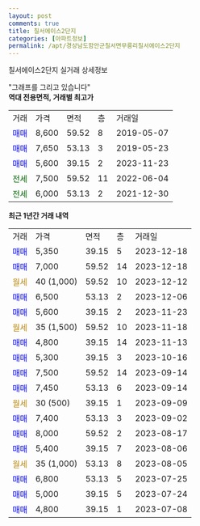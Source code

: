 ```yaml
---
layout: post
comments: true
title: 칠서에이스2단지
categories: [아파트정보]
permalink: /apt/경상남도함안군칠서면무릉리칠서에이스2단지
---
```


칠서에이스2단지 실거래 상세정보

<script type="text/javascript">
  google.charts.load('current', {'packages':['line', 'corechart']});
  google.charts.setOnLoadCallback(drawChart);

  function drawChart() {
    var data = new google.visualization.DataTable();
    data.addColumn('date', '거래일');
    data.addColumn('number', "매매");
    data.addColumn('number', "전세");
    data.addColumn('number', "전매");

    data.addRows([[new Date(Date.parse("2023-12-18")), 5350, null, null], [new Date(Date.parse("2023-12-18")), 7000, null, null], [new Date(Date.parse("2023-12-12")), null, null, null], [new Date(Date.parse("2023-12-06")), 6500, null, null], [new Date(Date.parse("2023-11-23")), 5600, null, null], [new Date(Date.parse("2023-11-18")), null, null, null], [new Date(Date.parse("2023-11-13")), 4800, null, null], [new Date(Date.parse("2023-10-16")), 5300, null, null], [new Date(Date.parse("2023-09-14")), 7500, null, null], [new Date(Date.parse("2023-09-14")), 7450, null, null], [new Date(Date.parse("2023-09-09")), null, null, null], [new Date(Date.parse("2023-09-02")), 7400, null, null], [new Date(Date.parse("2023-08-17")), 8000, null, null], [new Date(Date.parse("2023-08-06")), 5400, null, null], [new Date(Date.parse("2023-08-05")), null, null, null], [new Date(Date.parse("2023-07-25")), 6800, null, null], [new Date(Date.parse("2023-07-24")), 5000, null, null], [new Date(Date.parse("2023-07-08")), 4800, null, null]]);

    var options = {
      hAxis: {
        format: 'yyyy/MM/dd'
      },    
      lineWidth: 0,
      pointsVisible: true,    
      title: '최근 1년간 유형별 실거래가 분포',
      legend: { position: 'bottom' }
    };

    var formatter = new google.visualization.NumberFormat({pattern:'###,###'} );
    formatter.format(data, 1);
    formatter.format(data, 2);
    
    setTimeout(function() {
        var chart = new google.visualization.LineChart(document.getElementById('columnchart_material'));
        chart.draw(data, (options));
        document.getElementById('loading').style.display = 'none';
    }, 200);
  }
</script>


<div id="loading" style="z-index:20; display: block; margin-left: 0px">"그래프를 그리고 있습니다"</div>
<div id="columnchart_material" style="width: 95%; margin-left: 0px; display: block"></div>
<!-- contents start -->
<b>역대 전용면적, 거래별 최고가</b>
<table class="sortable">
    <tr>
      <td>거래</td>
      <td>가격</td>
      <td>면적</td>
      <td>층</td>
      <td>거래일</td>
    </tr>
        <tr>
          <td><a style="color: blue">매매</a></td>
          <td>8,600</td>
          <td>59.52</td>
          <td>8</td>
          <td>2019-05-07</td>
        </tr>            <tr>
          <td><a style="color: blue">매매</a></td>
          <td>7,650</td>
          <td>53.13</td>
          <td>3</td>
          <td>2019-05-23</td>
        </tr>            <tr>
          <td><a style="color: blue">매매</a></td>
          <td>5,600</td>
          <td>39.15</td>
          <td>2</td>
          <td>2023-11-23</td>
        </tr>        
        <tr>
              <td><a style="color: darkgreen">전세</a></td>
              <td>7,500</td>
              <td>59.52</td>
              <td>11</td>
              <td>2022-06-04</td>
            </tr>            <tr>
              <td><a style="color: darkgreen">전세</a></td>
              <td>6,000</td>
              <td>53.13</td>
              <td>2</td>
              <td>2021-12-30</td>
            </tr>        
    
</table>

<b>최근 1년간 거래 내역</b>

<table class="sortable">
    <tr>
      <td>거래</td>
      <td>가격</td>
      <td>면적</td>
      <td>층</td>
      <td>거래일</td>
    </tr>
    <tr>
      <td><a style="color: blue">매매</a></td>
      <td>5,350</td>
      <td>39.15</td>
      <td>5</td>
      <td>2023-12-18</td>
    </tr>          <tr>
      <td><a style="color: blue">매매</a></td>
      <td>7,000</td>
      <td>59.52</td>
      <td>14</td>
      <td>2023-12-18</td>
    </tr>          <tr>
      <td><a style="color: darkgoldenrod">월세</a></td>
      <td>40 (1,000)</td>
      <td>59.52</td>
      <td>10</td>
      <td>2023-12-12</td>
    </tr>          <tr>
      <td><a style="color: blue">매매</a></td>
      <td>6,500</td>
      <td>53.13</td>
      <td>2</td>
      <td>2023-12-06</td>
    </tr>          <tr>
      <td><a style="color: blue">매매</a></td>
      <td>5,600</td>
      <td>39.15</td>
      <td>2</td>
      <td>2023-11-23</td>
    </tr>          <tr>
      <td><a style="color: darkgoldenrod">월세</a></td>
      <td>35 (1,500)</td>
      <td>59.52</td>
      <td>10</td>
      <td>2023-11-18</td>
    </tr>          <tr>
      <td><a style="color: blue">매매</a></td>
      <td>4,800</td>
      <td>39.15</td>
      <td>14</td>
      <td>2023-11-13</td>
    </tr>          <tr>
      <td><a style="color: blue">매매</a></td>
      <td>5,300</td>
      <td>39.15</td>
      <td>3</td>
      <td>2023-10-16</td>
    </tr>          <tr>
      <td><a style="color: blue">매매</a></td>
      <td>7,500</td>
      <td>59.52</td>
      <td>14</td>
      <td>2023-09-14</td>
    </tr>          <tr>
      <td><a style="color: blue">매매</a></td>
      <td>7,450</td>
      <td>53.13</td>
      <td>6</td>
      <td>2023-09-14</td>
    </tr>          <tr>
      <td><a style="color: darkgoldenrod">월세</a></td>
      <td>30 (500)</td>
      <td>39.15</td>
      <td>1</td>
      <td>2023-09-09</td>
    </tr>          <tr>
      <td><a style="color: blue">매매</a></td>
      <td>7,400</td>
      <td>53.13</td>
      <td>3</td>
      <td>2023-09-02</td>
    </tr>          <tr>
      <td><a style="color: blue">매매</a></td>
      <td>8,000</td>
      <td>59.52</td>
      <td>2</td>
      <td>2023-08-17</td>
    </tr>          <tr>
      <td><a style="color: blue">매매</a></td>
      <td>5,400</td>
      <td>39.15</td>
      <td>7</td>
      <td>2023-08-06</td>
    </tr>          <tr>
      <td><a style="color: darkgoldenrod">월세</a></td>
      <td>35 (1,000)</td>
      <td>53.13</td>
      <td>8</td>
      <td>2023-08-05</td>
    </tr>          <tr>
      <td><a style="color: blue">매매</a></td>
      <td>6,800</td>
      <td>53.13</td>
      <td>5</td>
      <td>2023-07-25</td>
    </tr>          <tr>
      <td><a style="color: blue">매매</a></td>
      <td>5,000</td>
      <td>39.15</td>
      <td>5</td>
      <td>2023-07-24</td>
    </tr>          <tr>
      <td><a style="color: blue">매매</a></td>
      <td>4,800</td>
      <td>39.15</td>
      <td>1</td>
      <td>2023-07-08</td>
    </tr>      </table>
<!-- contents end -->    

